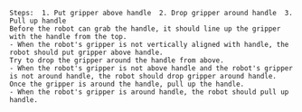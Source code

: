  
    Steps:  1. Put gripper above handle  2. Drop gripper around handle  3. Pull up handle
    Before the robot can grab the handle, it should line up the gripper with the handle from the top.
    - When the robot's gripper is not vertically aligned with handle, the robot should put gripper above handle.
    Try to drop the gripper around the handle from above.
    - When the robot's gripper is not above handle and the robot's gripper is not around handle, the robot should drop gripper around handle.
    Once the gripper is around the handle, pull up the handle.
    - When the robot's gripper is around handle, the robot should pull up handle.